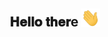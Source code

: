 <div align="center">
<h2> 𝐇𝐞𝐥𝐥𝐨 𝐭𝐡𝐞𝐫e <img src="https://github.com/ABSphreak/ABSphreak/blob/master/gifs/Hi.gif" width="30px"></h2>
</div>

<div align="center" width="50">
